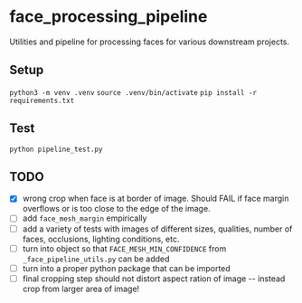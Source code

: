 # face_processing_pipeline

Utilities and pipeline for processing faces for various downstream projects.


## Setup

`python3 -m venv .venv`
`source .venv/bin/activate`
`pip install -r requirements.txt`


## Test

`python pipeline_test.py`


## TODO

- [X] wrong crop when face is at border of image. Should FAIL if face margin overflows or is too close to the edge of the image.
- [ ] add `face_mesh_margin` empirically
- [ ] add a variety of tests with images of different sizes, qualities, number of faces, occlusions, lighting conditions, etc.
- [ ] turn into object so that `FACE_MESH_MIN_CONFIDENCE` from `_face_pipeline_utils.py` can be added
- [ ] turn into a proper python package that can be imported
- [ ] final cropping step should not distort aspect ration of image -- instead crop from larger area of image!
